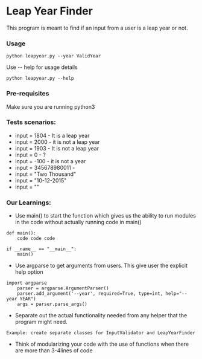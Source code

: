 # Leap Year Finder
This program is meant to find if an input from a user is a leap year or not.

### Usage
```
python leapyear.py --year ValidYear
```
Use -- help for usage details
```
python leapyear.py --help 
```

### Pre-requisites
Make sure you are running python3

### Tests scenarios:

* input = 1804 - It is a leap year
* input = 2000 - it is not a leap year
* input = 1903 - It is not a leap year
* input = 0 - ?
* input = -100 - it is not a year
* input = 345678980011 -
* input = "Two Thousand"
* input = "10-12-2015"
* input = ""

### Our Learnings:
- Use main() to start the function which gives us the ability to run modules in the code without actually running code in main()
```
def main():
	code code code

if __name__ == "__main__":
    main()
```
- Use argparse to get arguments from users. This give user the explicit help option
```
import argparse
	parser = argparse.ArgumentParser()
    parser.add_argument('--year', required=True, type=int, help="--year YEAR")
    args = parser.parse_args()
```
- Separate out the actual functionality needed from any helper that the program might need. 
```
Example: create separate classes for InputValidator and LeapYearFinder
```
- Think of modularizing your code with the use of functions when there are more than 3-4lines of code

